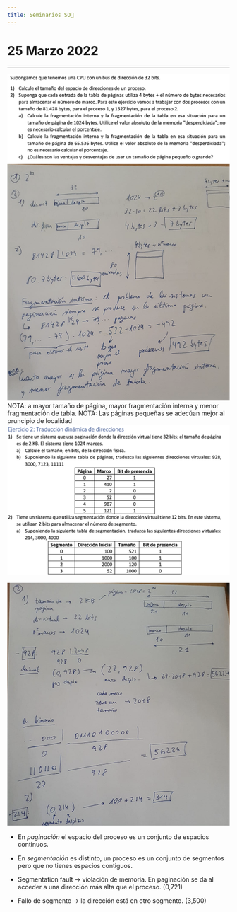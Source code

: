 ```yaml
---
title: Seminarios SO🧩
---
```

# 25 Marzo 2022
---
![](img/sem%204%20ej%201.png)
![](img/ej%20resuelto%20sem%204.png)
NOTA: a mayor tamaño de página, mayor fragmentación interna y menor fragmentación de tabla.
NOTA: Las páginas pequeñas se adecúan mejor al pruncipio de localidad
![](img/sem%204%20ej%202.png)

![](img/ej%202%20sem%204%20resuelto.png)
- En *paginación* el espacio del proceso es un conjunto de espacios continuos.
- En *segmentación* es distinto, un proceso es un conjunto de segmentos pero que no tienes espacios contiguos.

- Segmentation fault -> violación de memoria. En paginación se da al acceder a una dirección más alta que el proceso. (0,721)
- Fallo de segmento -> la dirección está en otro segmento. (3,500)